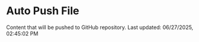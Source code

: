 # Auto Push File

Content that will be pushed to GitHub repository.
Last updated: 06/27/2025, 02:45:02 PM